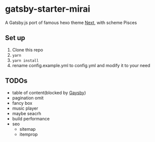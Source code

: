 # gatsby-starter-mirai

A Gatsby.js port of famous hexo theme [Next](https://github.com/theme-next/hexo-theme-next), with scheme Pisces

## Set up

1. Clone this repo
2. `yarn`
3. `yarn install`
4. rename config.example.yml to config.yml and modify it to your need

## TODOs

- table of content(blocked by [Gaysby](https://github.com/gatsbyjs/gatsby/pull/18543))
- pagination omit
- fancy box
- music player
- maybe seacrh
- build performance
- seo
  - sitemap
  - itemprop
